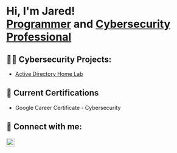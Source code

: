 <h1>Hi, I'm Jared! <br/><a href="https://github.com/jdarula">Programmer</a> and <a href="https://www.linkedin.com/in/jareddarula/">Cybersecurity Professional</a> 

<h2>👨‍💻 Cybersecurity Projects:</h2>

  - [Active Directory Home Lab](https://github.com/jdarula/ActiveDirectoryLab)

<h2> 📜 Current Certifications </h2>

- Google Career Certificate - Cybersecurity

<h2> 🔗 Connect with me:</h2>

[<img align="left" alt="JaredDarula | LinkedIn" width="22px" src="https://cdn.jsdelivr.net/npm/simple-icons@v3/icons/linkedin.svg" />][linkedin]

[linkedin]: https://linkedin.com/in/jareddarula
